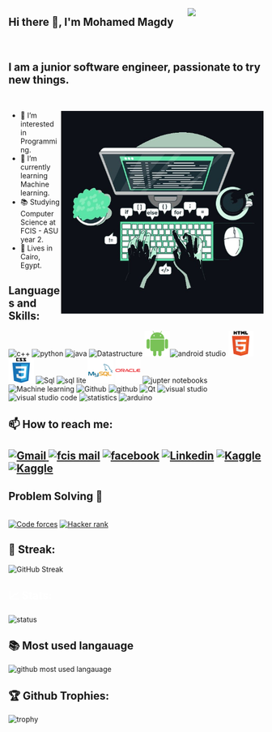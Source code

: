 <p><img align="right" src="https://ums.asu.edu.eg/images/logo.png" width="150" /></p>
<h2>Hi there 👋, I'm Mohamed Magdy </h2> <br/>
<h2>I am a junior software engineer, passionate to try new things.</h2> 
<br/>  
<p><div>
<ul>
  <p><img style="margin-bottom:10" align="right"  src="https://github.com/mohamed-cs/vector/blob/main/vector1.jpg" width="400" height="400" "></p>
  <li>👀 I’m interested in Programming.</li>
  <li>🌱 I’m currently learning Machine learning.</li>
  <li>📚 Studying Computer Science at FCIS - ASU year 2.</li>
  <li>📌 Lives in Cairo, Egypt.</li>
</ul></div>
</p>
<h2>Languages and Skills:</h2>
<span> <img src="https://raw.githubusercontent.com/jmnote/z-icons/master/svg/cpp.svg" alt="c++" width="50" height="50" /> </span>
<span><img src="https://raw.githubusercontent.com/jmnote/z-icons/master/svg/python.svg" alt="python" width="50" height="50"  /> </span>
<span> <img src="https://raw.githubusercontent.com/jmnote/z-icons/master/svg/java.svg" alt="java" width="50" height="50"/></span>
<span> <img src="https://hackr.io/tutorials/data-structures-algorithms/logo-data-structures-algorithms.svg?ver=1587721467" alt="Datastructure" width="50" height="50" /> </span><span><img src="https://raw.githubusercontent.com/github/explore/361e2821e2dea67711cde99c9c40ed357061cf27/topics/android/android.png" alt="android" width="50" height="50"/></span><span><img src="https://camo.githubusercontent.com/4941fcc9ec67c9140a88ae371985ae06d62e1cdfa781ebf342a77b27ca3a9d46/68747470733a2f2f322e62702e626c6f6773706f742e636f6d2f2d747a6d317477595f454e4d2f586c43527549305a6b52492f41414141414141414f736f2f426d4e4f55414e5857787763357677736c4e773357706a72446c67733950757751434c63424741735948512f73313630302f706173746564253242696d616765253242302e706e67" alt="android studio" width="50" height="50"/></span>
 <span><img src="https://raw.githubusercontent.com/devicons/devicon/master/icons/html5/html5-original-wordmark.svg" alt="html" width="50" height="50"/></span><span><img src="https://raw.githubusercontent.com/devicons/devicon/master/icons/css3/css3-original-wordmark.svg" alt="css" width="50" height="50"/></span>
 <span><img src="https://camo.githubusercontent.com/d0b78e916b3ede3473fc1a170ab0cbd72e80af18c75e9cdd7ebeb8dec3e6096f/68747470733a2f2f75706c6f61642e77696b696d656469612e6f72672f77696b6970656469612f656e2f7468756d622f362f36382f4f7261636c655f53514c5f446576656c6f7065725f6c6f676f2e7376672f3132303070782d4f7261636c655f53514c5f446576656c6f7065725f6c6f676f2e7376672e706e67" alt="Sql" width="50" height="50"/></span>
 <span><img src="https://www.vectorlogo.zone/logos/sqlite/sqlite-icon.svg" alt="sql lite" width="50" height="50"/></span>
 <span><img src="https://raw.githubusercontent.com/devicons/devicon/master/icons/mysql/mysql-original-wordmark.svg" alt="my sql" width="50" height="50"/> </span>
 <span><img src="https://raw.githubusercontent.com/devicons/devicon/master/icons/oracle/oracle-original.svg" alt="orcale database" width="50" height="50"/> </span>
 <span><img src="https://upload.wikimedia.org/wikipedia/commons/thumb/3/38/Jupyter_logo.svg/44px-Jupyter_logo.svg.png" alt="jupter notebooks" width="50" height="50"/></span>
 <span><img src="https://img.favpng.com/19/0/20/machine-learning-deep-learning-with-python-artificial-intelligence-png-favpng-qFCv7GVnQNDpErJCX6ukpSHLw.jpg" alt="Machine learning" width="50" height="50"/></span>
 <span><img src="https://camo.githubusercontent.com/7fa5cacd0da89c37ae8530efbbe92f2144af94b9b6270f4197b488f8b315eaae/68747470733a2f2f75706c6f61642e77696b696d656469612e6f72672f77696b6970656469612f636f6d6d6f6e732f392f39312f4f637469636f6e732d6d61726b2d6769746875622e737667" alt="Github" width="50" height="50"/></span>
 <span><img src="https://raw.githubusercontent.com/jmnote/z-icons/master/svg/git.svg" alt="github" width="50" height="50"/> </span>
 <span><img src="https://upload.wikimedia.org/wikipedia/commons/0/0b/Qt_logo_2016.svg" alt="Qt" width="50" height="50"/> </span>
 <span><img src="https://img.icons8.com/color/50/000000/visual-studio-2019.png" alt="visual studio" width="50" height="50"/></span>
<span> <img src="https://camo.githubusercontent.com/9f1816fe8f44878d77803324ce8e3e1c4d2afc4e3f167b237e93848d3597d4fc/68747470733a2f2f75706c6f61642e77696b696d656469612e6f72672f77696b6970656469612f636f6d6d6f6e732f7468756d622f392f39612f56697375616c5f53747564696f5f436f64655f312e33355f69636f6e2e7376672f3130323470782d56697375616c5f53747564696f5f436f64655f312e33355f69636f6e2e7376672e706e67" alt="visual studio code " width="50" height="50"/></span>
<span><img src="https://image.flaticon.com/icons/png/512/901/901492.png" alt="statistics" width="50" height="50"/></span>
<span><img src="https://cdn.icon-icons.com/icons2/2699/PNG/512/arduino_logo_icon_170518.png" alt="arduino" width="50" height="50"/></span>

<h2>📫 How to reach me: <h2>
     <span><a href="mailto:mohamedmagdy142000@gmail.com">
         <img alt="Gmail" src="https://camo.githubusercontent.com/c9a89a6426081483aa6cd371bdecae44045961437b349ea97097d476978436f4/68747470733a2f2f63646e2e6a7364656c6976722e6e65742f6e706d2f73696d706c652d69636f6e734076332f69636f6e732f676d61696c2e737667" width="60" height="60">  </a></span>
     <span><a href="mailto:mohammed20191700567@cis.asu.edu.eg">
         <img alt="fcis mail" src="https://image.flaticon.com/icons/png/512/732/732095.png" width="60" height="60"></a></span>                          
   <span><a href="https://www.facebook.com/profile.php?id=100002737295707">
         <img alt="facebook" src="https://cdn.jsdelivr.net/npm/simple-icons@3.0.1/icons/facebook.svg" width="60" height="60"></a></span>    
  <span><a href="https://www.linkedin.com/public-profile/settings?trk=d_flagship3_profile_self_view_public_profile&lipi=urn%3Ali%3Apage%3Ad_flagship3_profile_self_edit_top_card%3BZLlP9ZCQSqyuYf%2FuU0bsBg%3D%3D"><img alt="Linkedin" src="https://cdn.jsdelivr.net/npm/simple-icons@3.0.1/icons/linkedin.svg" width="60" height="60"></a></span>   
  <span><a href="https://www.kaggle.com/mohamedmagdy1422"><img alt="Kaggle" src="https://cdn.jsdelivr.net/npm/simple-icons@3.0.1/icons/kaggle.svg" width="60" height="60"></a></span>   <span><a href="https://www.hackerrank.com/mohamedmagdy1421?hr_r=1"><img alt="Kaggle" src="https://cdn.jsdelivr.net/npm/simple-icons@3.1.0/icons/hackerrank.svg" width="60" height="60"></a></span> 
  
<h2>Problem Solving 👋</h2><br/>
     <span><a href="https://codeforces.com/profile/narouto_Dar_elSlAm">
         <img alt="Code forces" src="https://codeforces.org/s/85247/images/codeforces-logo-with-telegram.png" width="100" height="60"/></a></span>     
  <span><a href="https://www.hackerrank.com/mohamedmagdy1421">
         <img alt="Hacker rank" src="https://d3keuzeb2crhkn.cloudfront.net/hackerrank/assets/styleguide/logo_wordmark-f5c5eb61ab0a154c3ed9eda24d0b9e31.svg" width="100" height="60"/></a></span>     
<h2>🌟 Streak:</h2>
 <img src="https://github-readme-streak-stats.herokuapp.com/?user=mohamed-cs&show_icons=true&theme=radical&icon_color=bb2acf&text_color=daf7dc&bg_color=151515" alt="GitHub Streak" style="max-width:100%;"/>
  <h2 style="color:white;"> 📈 Stats:</h2> 
  <img alt="status" src="https://github-readme-stats.vercel.app/api?username=mohamed-cs&show_icons=true&layout=Include All Commits&theme=radical&theicon_color=bb2acf&text_color=daf7dc&bg_color=151515"/>       
  <h2>📚 Most used langauage</h2>
  <img src="https://github-readme-stats.vercel.app/api/top-langs/?username=mohamed-cs&show_icons=true&theme=radical&icon_color=bb2acf&text_color=daf7dc&bg_color=151515" alt="github most used langauage" style="max-width:100%;" layout=compact/> 
  <h2>🏆 Github Trophies:</h2>
  <img alt="trophy" src="https://github-profile-trophy.vercel.app/?username=mohamed-cs&theme=darkhub&amp;no-frame=true" style="max-width:100%;">  
  

  
 

  
<!---
mohamed-cs/mohamed-cs is a ✨ special ✨ repository because its `README.md` (this file) appears on your GitHub profile.
You can click the Preview link to take a look at your changes.
--->

